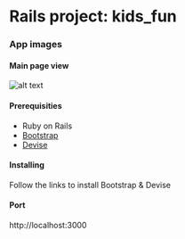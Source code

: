 # Rails project: kids_fun

### App images
#### Main page view
![alt text](https://cloud.githubusercontent.com/assets/14773835/18457619/57d67cb2-7928-11e6-9c21-0c22e8c1f414.png)


#### Prerequisities

* Ruby on Rails
* [Bootstrap](http://getbootstrap.com)
* [Devise](https://github.com/plataformatec/devise)

#### Installing

Follow the links to install Bootstrap & Devise

#### Port

http://localhost:3000
